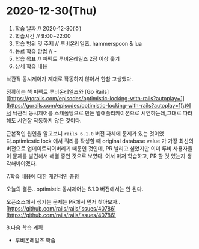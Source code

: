 # 2020-12-30\(Thu\)

1. 학습 날짜 // 2020-12-30\(수\)
2. 학습시간 // 9:00~22:00
3. 학습 범위 및 주제 // 루비온레일즈, hammerspoon & lua
4. 동료 학습 방법 // -
5. 학습 목표 // 퍼펙트 루비온레일즈 2장 이상 훑기
6. 상세 학습 내용

낙관적 동시제어가 제대로 작동하지 않아서 한참 고생했다. 

정확히는 책 퍼펙트 루비온레일즈와 \[Go Rails\]\([https://gorails.com/episodes/optimistic-locking-with-rails?autoplay=1](https://gorails.com/episodes/optimistic-locking-with-rails?autoplay=1)\)에서 낙관적 동시제어를 스캐폴딩으로 만든 웹애플리케이션으로 시연하는데,그대로 따라해도 시연잘 작동하지 않은 것이다.

근본적인 원인을 알고보니 `rails 6.1.0` 버전 자체에 문제가 있는 것이었다.optimicstic lock 에서 쿼리를 작성할 때 original database value 가 가장 최신의 버전으로 업데이트되어버리기 때문인 것인데, PR 날리고 싶었지만 이미 루비 사용자들이 문제를 발견해서 해결 중인 것으로 보였다. 어서 마저 학습하고, PR 할 것 있는지 생각해봐야겠다.

7.학습 내용에 대한 개인적인 총평

오늘의 결론.. optimistic 동시제어는 6.1.0 버전에서는 안 된다.

오픈소스에서 생기는 문제는 PR에서 먼저 찾아보자.. [https://github.com/rails/rails/issues/40786](https://github.com/rails/rails/issues/40786)

8.다음 학습 계획

* 루비온레일즈 학습

